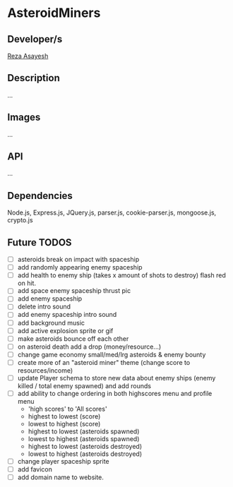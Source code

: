 # AsteroidMiners

## Developer/s

[Reza Asayesh](https://github.com/rasayesh)<br/>

## Description

...

## Images

...

## API

...

## Dependencies

Node.js, Express.js, JQuery.js, parser.js, cookie-parser.js, mongoose.js, crypto.js

## Future TODOS

- [ ] asteroids break on impact with spaceship
- [ ] add randomly appearing enemy spaceship
- [ ] add health to enemy ship (takes x amount of shots to destroy) flash red on hit.
- [ ] add space enemy spaceship thrust pic 
- [ ] add enemy spaceship  
- [ ] delete intro sound
- [ ] add enemy spaceship intro sound
- [ ] add background music
- [ ] add active explosion sprite or gif
- [ ] make asteroids bounce off each other
- [ ] on asteroid death add a drop (money/resource...)
- [ ] change game economy small/med/lrg asteroids & enemy bounty
- [ ] create more of an "asteroid miner" theme (change score to resources/income)
- [ ] update Player schema to store new data about enemy ships (enemy killed / total enemy spawned) and add rounds
- [ ]  add ability to change ordering in both highscores menu and profile menu<br/>
      - 'high scores' to 'All scores'<br/>
      - highest to lowest (score)<br/>
      - lowest to highest (score)<br/>
      - highest to lowest (asteroids spawned)<br/>
      - lowest to highest (asteroids spawned)<br/>
      - highest to lowest (asteroids destroyed)<br/>
      - lowest to highest (asteroids destroyed)<br/>
- [ ] change player spaceship sprite
- [ ] add favicon
- [ ] add domain name to website.
